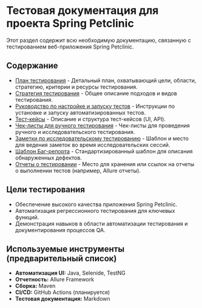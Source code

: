 # Тестовая документация для проекта Spring Petclinic

Этот раздел содержит всю необходимую документацию, связанную с тестированием веб-приложения Spring Petclinic. 

## Содержание

- [План тестирования](./test_plan.md) - Детальный план, охватывающий цели, области, стратегию, критерии и ресурсы тестирования.
- [Стратегия тестирования](./test_strategy.md) - Общее описание подходов и видов тестирования.
- [Руководство по настройке и запуску тестов](./setup_guide.md) - Инструкции по установке и запуску автоматизированных тестов.
- [Тест-кейсы](./test_cases/index.md) - Описание и структура тест-кейсов (UI, API).
- [Чек-листы для ручного тестирования](./manual_checklists/general_checklist.md) - Чек-листы для проведения ручного и исследовательского тестирования.
- [Заметки по исследовательскому тестированию](./exploratory_testing_notes.md) - Шаблон и место для ведения заметок во время исследовательских сессий.
- [Шаблон Баг-репорта](./bug_report_template.md) - Стандартизированный шаблон для описания обнаруженных дефектов.
- [Отчеты о тестировании](./reports/) - Место для хранения или ссылок на отчеты о выполнении тестов (например, Allure отчеты).

## Цели тестирования

- Обеспечение высокого качества приложения Spring Petclinic.
- Автоматизация регрессионного тестирования для ключевых функций.
- Демонстрация навыков в области автоматизации тестирования и документирования процессов QA.

## Используемые инструменты (предварительный список)

- **Автоматизация UI:** Java, Selenide, TestNG
- **Отчетность:** Allure Framework
- **Сборка:** Maven
- **CI/CD:** GitHub Actions (планируется)
- **Тестовая документация:** Markdown 